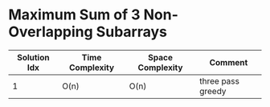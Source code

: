 # Maximum Sum of 3 Non-Overlapping Subarrays

| Solution Idx | Time Complexity | Space Complexity | Comment           |
| ------------ | --------------- | ---------------- | ----------------- |
| 1            | O(n)            | O(n)             | three pass greedy |
